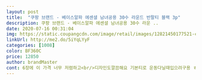 ```yaml
---
layout: post 
title:  "쿠팡 브랜드 - 베이스알파 에센셜 남녀공용 30수 라운드 반팔티 블랙 3p" 
description: 쿠팡 브랜드 - 베이스알파 에센셜 남녀공용 30수 라운 ..
date: 2020-07-16 00:31:04 
img: https://static.coupangcdn.com/image/retail/images/12821450177521-c486401c-bdca-44f4-bbdf-ef1ca0ab72dd.jpg 
linkUrl: http://me2.do/5iYqLYyF 
categories: [1008] 
color: BF360C 
price: 12850 
author: brandMaster 
cont: 6장에 이 가격 너무 저렴하고<br/>디자인도깔끔해요 기본티로 운동다닐때입으려구용 ㅎ<br/>사이즈 넉넉하고 좋았어요<br/>일할때 입으려고 구매했는데 질도 괜찮고 사이즈는 넉넉하니 좋은것 같아요.<br/> 여름에 입기에도 시원해요<br/>편하고 가볍네요<br/> 
---
```

 